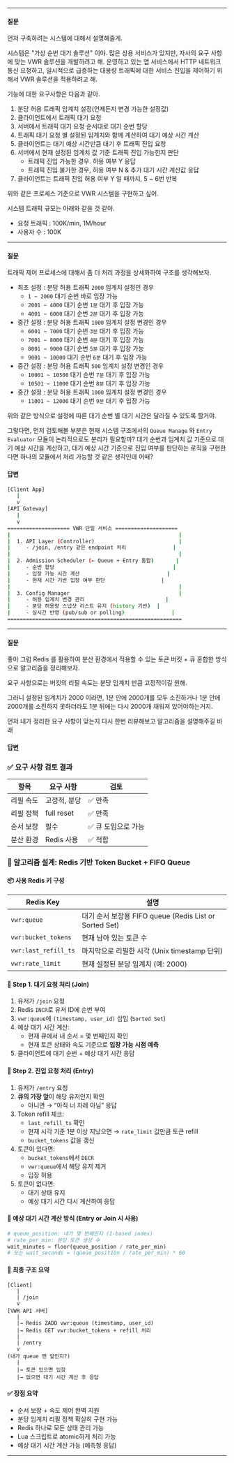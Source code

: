 
----
#### 질문
먼저 구축하려는 시스템에 대해서 설명해줄게. 

시스템은 "가상 순번 대기 솔루션" 이야. 많은 상용 서비스가 있지만, 자사의 요구 사항에 맞는 VWR 솔루션을 개발하려고 해. 
운영하고 있는 앱 서비스에서 HTTP 네트워크 통신 요청하고, 일시적으로 급증하는 대용량 트래픽에 대한 서비스 진입을 제어하기 위해서 VWR 솔루션을 적용하려고 해. 

기능에 대한 요구사항은 다음과 같아. 
1. 분당 허용 트래픽 임계치 설정(언제든지 변경 가능한 설정값) 
2. 클라이언트에서 트래픽 대기 요청 
3. 서버에서 트래픽 대기 요청 순서대로 대기 순번 할당 
4. 트래픽 대기 요청 별 설정된 임계치와 함께 계산하여 대기 예상 시간 계산 
5. 클라이언트는 대기 예상 시간만큼 대기 후 트래픽 진입 요청 
6. 서버에서 현재 설정된 임계치 값 기준 트래픽 진입 가능한지 판단 
	- 트래픽 진입 가능한 경우. 허용 여부 Y 응답
	- 트래픽 진입 불가한 경우, 허용 여부 N & 추가 대기 시간 계산값 응답 
7. 클라이언트는 트래픽 진입 허용 여부 Y 일 때까지, 5 ~ 6번 반복 

위와 같은 프로세스 기준으로 VWR 시스템을 구현하고 싶어. 

시스템 트래픽 규모는 아래와 같을 것 같아. 
- 요청 트래픽 : 100K/min, 1M/hour
- 사용자 수 : 100K

----
#### 질문
트래픽 제어 프로세스에 대해서 좀 더 처리 과정을 상세화하여 구조를 생각해보자.

- 최초 설정 : 분당 허용 트래픽 `2000` 임계치 설정인 경우
	- `1 ~ 2000` 대기 순번 바로 입장 가능
	- `2001 ~ 4000` 대기 순번 `1분` 대기 후 입장 가능
	- `4001 ~ 6000` 대기 순번 `2분` 대기 후 입장 가능
- 중간 설정 : 분당 허용 트래픽 `1000` 임계치 설정 변경인 경우
	- `6001 ~ 7000` 대기 순번 `3분` 대기 후 입장 가능
	- `7001 ~ 8000` 대기 순번 `4분` 대기 후 입장 가능
	- `8001 ~ 9000` 대기 순번 `5분` 대기 후 입장 가능
	- `9001 ~ 10000` 대기 순번 `6분` 대기 후 입장 가능
- 중간 설정 : 분당 허용 트래픽 `500` 임계치 설정 변경인 경우
	- `10001 ~ 10500` 대기 순번 `7분` 대기 후 입장 가능
	- `10501 ~ 11000` 대기 순번 `8분` 대기 후 입장 가능
- 중간 설정 : 분당 허용 트래픽 `1000` 임계치 설정 변경인 경우
	- `11001 ~ 12000` 대기 순번 `9분` 대기 후 입장 가능

위와 같은 방식으로 설정에 따른 대기 순번 별 대기 시간은 달라질 수 있도록 할거야.

그렇다면, 먼저 검토해볼 부분은 현재 시스템 구조에서의 `Queue Manage` 와 `Entry Evaluator` 모듈이 논리적으로도 분리가 필요할까?
대기 순번과 임계치 값 기준으로 대기 예상 시간을 계산하고, 대기 예상 시간 기준으로 진입 여부를 판단하는 로직을 구현한다면 하나의 모듈에서 처리 가능할 것 같은 생각인데 어때?

#### 답변

```bash
[Client App]
   |
   v
[API Gateway]
   |
   v
==================== VWR 단일 서비스 ====================
|                                                      |
|  1. API Layer (Controller)                           |
|     - /join, /entry 같은 endpoint 처리               |
|                                                      |
|  2. Admission Scheduler (← Queue + Entry 통합)       |
|     - 순번 할당                                      |
|     - 입장 가능 시간 계산                            |
|     - 현재 시간 기반 입장 여부 판단                  |
|                                                      |
|  3. Config Manager                                   |
|     - 허용 임계치 변경 관리                          |
|     - 분당 허용량 스냅샷 리스트 유지 (history 기반)  |
|     - 실시간 반영 (pub/sub or polling)               |
========================================================
```

----
#### 질문
좋아 그럼 Redis 를 활용하여 분산 환경에서 적용할 수 있는 토큰 버킷 + 큐 혼합한 방식으로 알고리즘을 정리해보자.

요구 사항으로는 버킷의 리필 속도는 분당 임계치 만큼 고정적이길 원해.

그러니 설정된 임계치가 2000 이라면, 1분 안에 2000개를 모두 소진하거나 1분 안에 2000개를 소진하지 못하더라도 1분 뒤에는 다시 2000개 채워져 있어야하는거지.

먼저 내가 정리한 요구 사항이 맞는지 다시 한번 리뷰해보고 알고리즘을 설명해주길 바래

#### 답변
### ✅ 요구 사항 검토 결과

| 항목    | 요구 사항      | 검토          |
| ----- | ---------- | ----------- |
| 리필 속도 | 고정적, 분당    | ✅ 만족        |
| 리필 정책 | full reset | ✅ 만족        |
| 순서 보장 | 필수         | ✅ 큐 도입으로 가능 |
| 분산 환경 | Redis 사용   | ✅ 적합        |
### 🧠 알고리즘 설계: Redis 기반 Token Bucket + FIFO Queue

#### 📦 사용 Redis 키 구성

| Redis Key            | 설명                                              |
| -------------------- | ----------------------------------------------- |
| `vwr:queue`          | 대기 순서 보장용 FIFO queue (Redis List or Sorted Set) |
| `vwr:bucket_tokens`  | 현재 남아 있는 토큰 수                                   |
| `vwr:last_refill_ts` | 마지막으로 리필한 시각 (Unix timestamp 단위)                |
| `vwr:rate_limit`     | 현재 설정된 분당 임계치 (예: 2000)                         |
#### 🔄 Step 1. 대기 요청 처리 (Join)
1. 유저가 `/join` 요청
2. Redis `INCR`로 유저 ID에 순번 부여
3. `vwr:queue`에 `(timestamp, user_id)` 삽입 (`Sorted Set`)
4. 예상 대기 시간 계산:
    - 현재 큐에서 내 순서 = 몇 번째인지 확인
    - 현재 토큰 상태와 속도 기준으로 **입장 가능 시점 예측**
5. 클라이언트에 대기 순번 + 예상 대기 시간 응답
#### 🔄 Step 2. 진입 요청 처리 (Entry)
1. 유저가 `/entry` 요청
2. **큐의 가장 앞**이 해당 유저인지 확인
    - 아니면 → “아직 너 차례 아님” 응답
3. Token refill 체크:
    - `last_refill_ts` 확인
    - 현재 시각 기준 1분 이상 지났으면 → `rate_limit` 값만큼 토큰 refill
    - `bucket_tokens` 값을 갱신
4. 토큰이 있다면:
    - `bucket_tokens`에서 `DECR`
    - `vwr:queue`에서 해당 유저 제거
    - 입장 허용
5. 토큰이 없다면:
    - 대기 상태 유지
    - 예상 대기 시간 다시 계산하여 응답
#### 🧮 예상 대기 시간 계산 방식 (Entry or Join 시 사용)

```python
# queue_position: 내가 몇 번째인지 (1-based index) 
# rate_per_min: 분당 토큰 생성 수  
wait_minutes = floor(queue_position / rate_per_min) 
# 또는 wait_seconds = (queue_position / rate_per_min) * 60
```
#### 📌 최종 구조 요약

```
[Client]
   |
   | /join
   v
[VWR API 서버]
   |
   |→ Redis ZADD vwr:queue (timestamp, user_id)
   |→ Redis GET vwr:bucket_tokens + refill 처리
   |
   | /entry
   v
(내가 queue 맨 앞인지?)
   |
   |→ 토큰 있으면 입장
   |→ 없으면 대기 시간 계산 후 응답
```

#### ✅ 장점 요약
- 순서 보장 + 속도 제어 완벽 지원
- 분당 임계치 리필 정책 확실히 구현 가능
- Redis 하나로 모든 상태 관리 가능
- Lua 스크립트로 atomic하게 처리 가능
- 예상 대기 시간 계산 가능 (예측형 응답)

----
